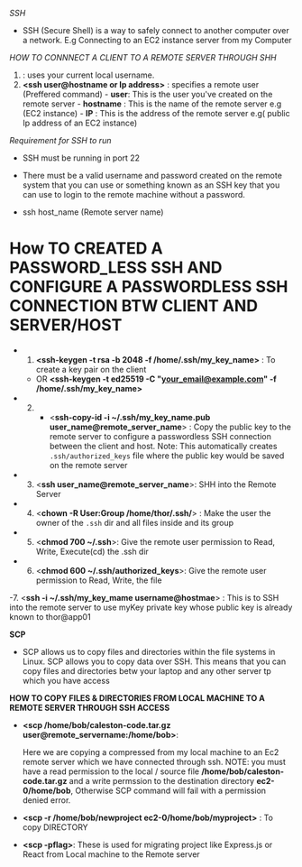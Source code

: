 *SSH*

- SSH (Secure Shell) is a way to safely connect to another computer over a network. E.g Connecting to an EC2 instance server from my Computer

*HOW TO CONNNECT A CLIENT TO A REMOTE SERVER THROUGH SHH*

  1. **<ssh hostname or Ip address>** : uses your current local username.
  2. **<ssh user@hostname or Ip address>** : specifies a remote user (Preffered command)
    - **user**: This is the user you've created on the remote server
    - **hostname** : This is the name of the remote server e.g (EC2 instance)
    - **IP** : This is the address of the remote server e.g( public Ip address of an EC2 instance)
  
*Requirement for SSH to run*
- SSH must be running in port 22
  
- There must be a valid username and password created on the remote system that you can use or something known as an SSH key that you can use to login to the remote machine without a password.
  
-  ssh host_name (Remote server name)

# How TO CREATED A PASSWORD_LESS SSH AND CONFIGURE A PASSWORDLESS SSH CONNECTION BTW CLIENT AND SERVER/HOST

- 1. **<ssh-keygen -t rsa -b 2048 -f /home/.ssh/my_key_name>** : To create a key pair on the client

  - OR **<ssh-keygen -t ed25519 -C "your_email@example.com" -f /home/.ssh/my_key_name>**

- 2. - <**ssh-copy-id -i  ~/.ssh/my_key_name.pub user_name@remote_server_name**> : Copy the public key to the remote server to configure a passwordless SSH connection between the client and host. Note: This automatically creates `.ssh/authorized_keys` file where the public key would be saved on the remote server 
  
- 3. <**ssh user_name@remote_server_name**>: SHH into the Remote Server
  
- 4. <**chown  -R User:Group /home/thor/.ssh/**> : Make the user the owner  of the `.ssh` dir and all files inside and its group
  
- 5. <**chmod 700 ~/.ssh**>: Give the remote user permission to Read, Write, Execute(cd) the .ssh dir
  
- 6. <**chmod 600 ~/.ssh/authorized_keys**>: Give the remote user permission to Read, Write, the file

-7. <**ssh -i ~/.ssh/my_key_mame username@hostmae**> : This is to SSH into the remote server to use myKey private key whose public key is already known to  thor@app01

**SCP**
 - SCP allows us to copy files and directories within the file systems in Linux. SCP allows you to copy data over SSH. This means that you can copy files and directories betw your laptop and any other server tp which you have access

**HOW TO COPY FILES & DIRECTORIES FROM LOCAL MACHINE TO A REMOTE SERVER THROUGH SSH ACCESS**

- **<scp /home/bob/caleston-code.tar.gz user@remote_servername:/home/bob>**: 
  
  Here we are copying a compressed from my local machine to an Ec2 remote server which we have connected through ssh. NOTE: you must have a read permission to the local / source file **/home/bob/caleston-code.tar.gz** and a write permssion to the destination directory **ec2-0/home/bob**, Otherwise SCP command will fail with a permission denied error.

  
-  **<scp -r  /home/bob/newproject ec2-0/home/bob/myproject>** : To copy DIRECTORY
  
-  **<scp -pflag>**: These is used for migrating project like Express.js or React from Local machine to the Remote server